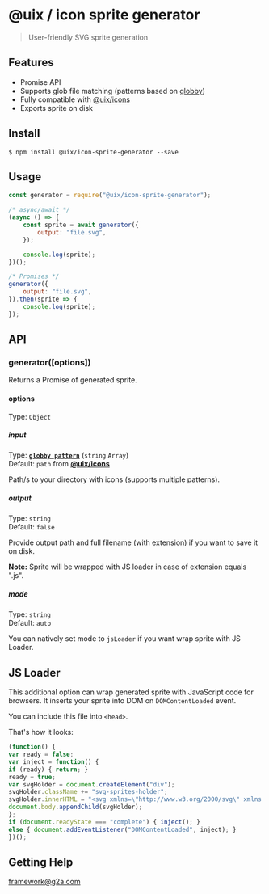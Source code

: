 # @uix / icon sprite generator

> User-friendly SVG sprite generation 

## Features

- Promise API
- Supports glob file matching (patterns based on [globby](https://github.com/sindresorhus/globby))
- Fully compatible with [@uix/icons](https://stash.code.g2a.com/projects/UIX/repos/icons/browse)
- Exports sprite on disk


## Install

```
$ npm install @uix/icon-sprite-generator --save
```

## Usage

```js
const generator = require("@uix/icon-sprite-generator");

/* async/await */
(async () => {
    const sprite = await generator({
        output: "file.svg",
    });

    console.log(sprite);
})();

/* Promises */
generator({
    output: "file.svg",
}).then(sprite => {
    console.log(sprite);
});
```

## API

### generator([options])

Returns a Promise<String> of generated sprite.

#### options

Type: `Object`

##### input

Type: **[`globby pattern`](https://github.com/sindresorhus/globby)** (`string` `Array`)<br>
Default: `path` from **[@uix/icons](https://stash.code.g2a.com/projects/UIX/repos/icons/browse)**

Path/s to your directory with icons (supports multiple patterns).

##### output

Type: `string`<br>
Default: `false`

Provide output path and full filename (with extension) if you want to save it on disk.

**Note:** Sprite will be wrapped with JS loader in case of extension equals ".js".

##### mode

Type: `string`<br>
Default: `auto`

You can natively set mode to `jsLoader` if you want wrap sprite with JS Loader.

## JS Loader

This additional option can wrap generated sprite with JavaScript code for browsers. 
It inserts your sprite into DOM on `DOMContentLoaded` event. 

You can include this file into `<head>`. 

That's how it looks:

```js
(function() {
var ready = false;
var inject = function() {
if (ready) { return; }
ready = true;
var svgHolder = document.createElement("div");
svgHolder.className += "svg-sprites-holder";
svgHolder.innerHTML = "<svg xmlns=\"http://www.w3.org/2000/svg\" xmlns:xlink=\"http://www.w3.org/1999/xlink\....";
document.body.appendChild(svgHolder);
};
if (document.readyState === "complete") { inject(); }
else { document.addEventListener("DOMContentLoaded", inject); }
})();
```

## Getting Help
[framework@g2a.com](mailto:framework@g2a.com)